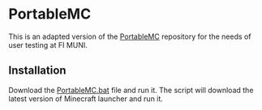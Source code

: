 # PortableMC

This is an adapted version of the [PortableMC](https://github.com/portablemc/portablemc) repository for the needs of user testing at FI MUNI.

## Installation

Download the [PortableMC.bat](PortableMC.bat) file and run it. The script will download the latest version of Minecraft launcher and run it.
